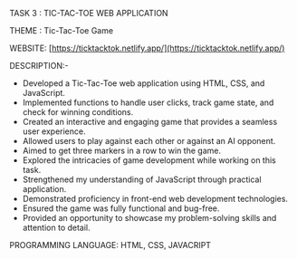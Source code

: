 TASK 3 : TIC-TAC-TOE WEB APPLICATION

THEME : Tic-Tac-Toe Game

WEBSITE: [https://ticktacktok.netlify.app/](https://ticktacktok.netlify.app/)

DESCRIPTION:-

- Developed a Tic-Tac-Toe web application using HTML, CSS, and JavaScript.
- Implemented functions to handle user clicks, track game state, and check for winning conditions.
- Created an interactive and engaging game that provides a seamless user experience.
- Allowed users to play against each other or against an AI opponent.
- Aimed to get three markers in a row to win the game.
- Explored the intricacies of game development while working on this task.
- Strengthened my understanding of JavaScript through practical application.
- Demonstrated proficiency in front-end web development technologies.
- Ensured the game was fully functional and bug-free.
- Provided an opportunity to showcase my problem-solving skills and attention to detail.

PROGRAMMING LANGUAGE: HTML, CSS, JAVACRIPT
